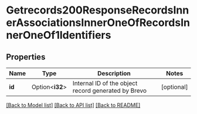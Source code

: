# Getrecords200ResponseRecordsInnerAssociationsInnerOneOfRecordsInnerOneOf1Identifiers

## Properties

Name | Type | Description | Notes
------------ | ------------- | ------------- | -------------
**id** | Option<**i32**> | Internal ID of the object record generated by Brevo | [optional]

[[Back to Model list]](../README.md#documentation-for-models) [[Back to API list]](../README.md#documentation-for-api-endpoints) [[Back to README]](../README.md)


